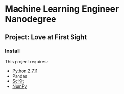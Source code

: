 # Machine Learning Engineer Nanodegree
## Project: Love at First Sight

### Install

This project requires:
* [Python 2.7.11](https://www.python.org/downloads/release/python-2711/)
* [Pandas](https://pypi.python.org/pypi/pandas/0.18.0/)
* [SciKit](https://pypi.python.org/pypi/scikit-learn/0.17.1)
* [NumPy](http://www.scipy.org/scipylib/download.html)